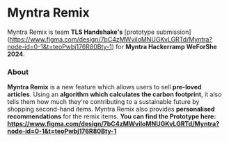 # Myntra Remix
Myntra Remix is team **TLS Handshake's** [prototype submission] (https://www.figma.com/design/7bC4zMWviIoMNUGKvLGRTd/Myntra?node-id=0-1&t=teoPwbj176R80Bty-1) for **Myntra Hackerramp WeForShe 2024**.
### About
**Myntra Remix** is a new feature which allows users to sell **pre-loved articles**. Using an **algorithm which calculates the carbon footprint**, it also tells them how much they're contributing to a sustainable future by shopping second-hand items. Myntra Remix also provides **personalised recommendations** for the remix items.
<b> You can find the Prototype here: <https://www.figma.com/design/7bC4zMWviIoMNUGKvLGRTd/Myntra?node-id=0-1&t=teoPwbj176R80Bty-1> </b>
